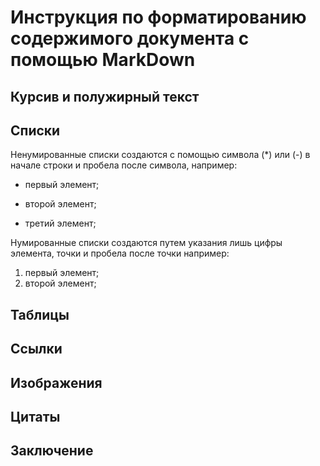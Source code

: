 # Инструкция по форматированию содержимого документа с помощью MarkDown
## Курсив и полужирный текст
## Списки
Ненумированные списки создаются с помощью символа (*) или (-) в начале строки и пробела после символа, например:
* первый элемент;
- второй элемент;
* третий элемент;

Нумированные списки создаются путем указания лишь цифры элемента, точки и пробела после точки например:
1. первый элемент;
2. второй элемент;
## Таблицы
## Ссылки
## Изображения
## Цитаты
## Заключение